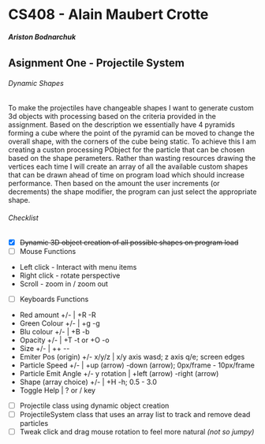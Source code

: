 # CS408 - Alain Maubert Crotte

###### **Ariston Bodnarchuk**

## Asignment One - Projectile System 

###### Dynamic Shapes
To make the projectiles have changeable shapes I want to generate custom 3d objects with processing based on the criteria provided in the assignment.
Based on the description we essentially have 4 pyramids forming a cube where the point of the pyramid can be moved to change the overall shape, with the corners of the cube being static. To achieve this I am creating a custon processing PObject for the particle that can be chosen based on the shape perameters. Rather than wasting resources drawing the vertices each time I will create an array of all the available custom shapes that can be drawn ahead of time on program load which should increase performance. Then based on the amount the user increments (or decrements) the shape modifier, the program can just select the appropriate shape. 

###### Checklist 
- [x] ~~Dynamic 3D object creation of all possible shapes on program load~~
- [ ] Mouse Functions
* Left click - Interact with menu items
* Right click - rotate perspective
* Scroll - zoom in / zoom out
- [ ] Keyboards Functions
* Red amount +/- | +R -R
* Green Colour +/- | +g -g
* Blu colour +/- | +B -b
* Opacity +/- | +T -t or +O -o
* Size +/- | ++ --
* Emiter Pos (origin) +/- x/y/z | x/y axis wasd; z axis q/e; screen edges
* Particle Speed +/- | +up (arrow) -down (arrow); 0px/frame - 10px/frame
* Particle Emit Angle +/- y rotation | +left (arrow) -right (arrow)
* Shape (array choice) +/- | +H -h; 0.5 - 3.0
* Toggle Help | ? or / key 
- [ ] Projectile class using dynamic object creation
- [ ] ProjectileSystem class that uses an array list to track and remove dead particles
- [ ] Tweak click and drag mouse rotation to feel more natural *(not so jumpy)*
